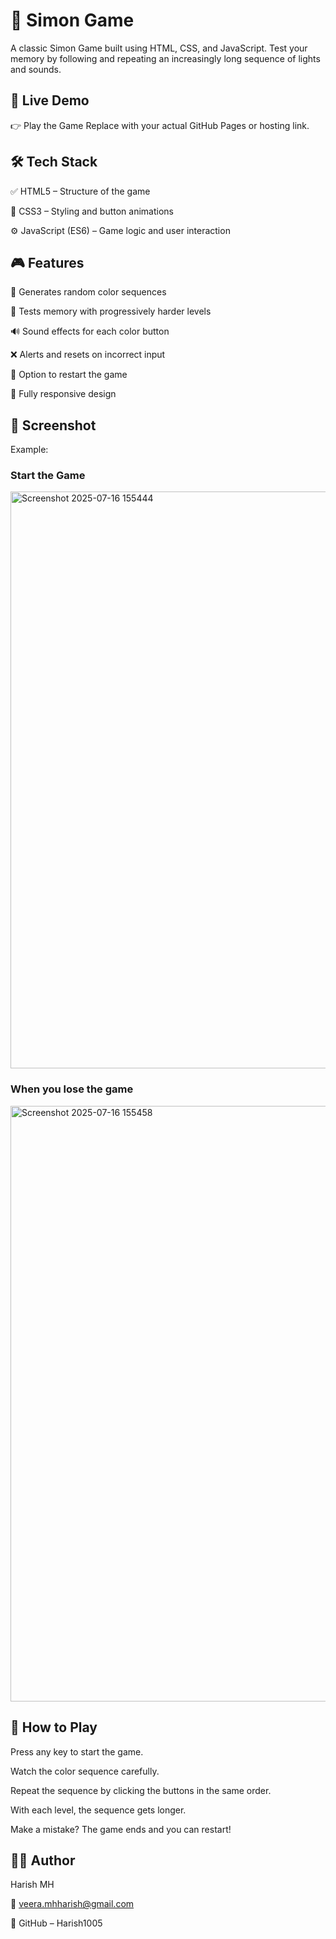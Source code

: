 # 🧠 Simon Game
A classic Simon Game built using HTML, CSS, and JavaScript. Test your memory by following and repeating an increasingly long sequence of lights and sounds.

## 🔗 Live Demo
👉 Play the Game
Replace with your actual GitHub Pages or hosting link.

## 🛠️ Tech Stack
✅ HTML5 – Structure of the game

🎨 CSS3 – Styling and button animations

⚙️ JavaScript (ES6) – Game logic and user interaction

## 🎮 Features
🎯 Generates random color sequences

🧠 Tests memory with progressively harder levels

🔊 Sound effects for each color button

❌ Alerts and resets on incorrect input

🔁 Option to restart the game

📱 Fully responsive design

## 📸 Screenshot

Example:
### Start the Game
<img width="1886" height="923" alt="Screenshot 2025-07-16 155444" src="https://github.com/user-attachments/assets/d5468666-758f-4b29-8815-1ff213e6d5f1" />

### When you lose the game
<img width="1857" height="953" alt="Screenshot 2025-07-16 155458" src="https://github.com/user-attachments/assets/bb6aaffc-14cb-4214-a981-8d30d9e465fb" />


## 📖 How to Play
Press any key to start the game.

Watch the color sequence carefully.

Repeat the sequence by clicking the buttons in the same order.

With each level, the sequence gets longer.

Make a mistake? The game ends and you can restart!

## 👨‍💻 Author
Harish MH

📧 veera.mhharish@gmail.com

🔗 GitHub – Harish1005


